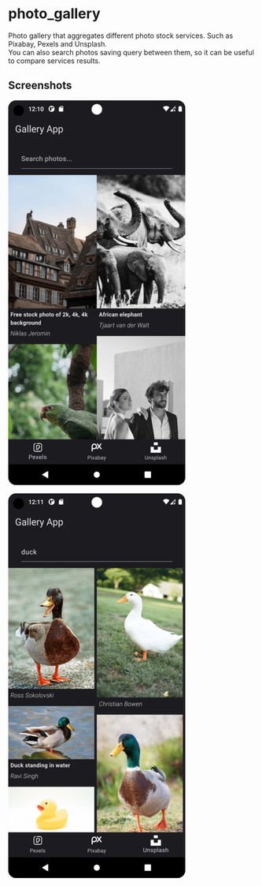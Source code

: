# photo_gallery

Photo gallery that aggregates different photo stock services. Such as Pixabay, Pexels and Unsplash.  
You can also search photos saving query between them, so it can be useful to compare services results.

## Screenshots

![Gallery view](readme_assets/gallery_1-min.png)  

![Search demonstration](readme_assets/gallery_2-min.png)
